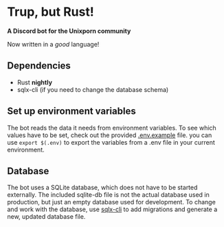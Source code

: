 # Trup, but Rust!

**A Discord bot for the Unixporn community**

Now written in a _good_ language!


## Dependencies

- Rust **nightly**
- sqlx-cli (if you need to change the database schema)

## Set up environment variables

The bot reads the data it needs from environment variables.
To see which values have to be set, check out the provided [.env.example](./.env.example) file.
you can use `export $(.env)` to export the variables from a .env file in your current environment.

## Database

The bot uses a SQLite database, which does not have to be started externally.
The included sqlite-db file is not the actual database used in production, but just an empty database used for development.
To change and work with the database, use [sqlx-cli](https://github.com/launchbadge/sqlx/tree/master/sqlx-cli) to add migrations and generate a new, updated database file.
